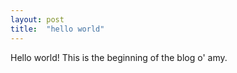 ```yaml
---
layout: post
title:  "hello world"
---
```


<p>Hello world! This is the beginning of the blog o' amy.</p>